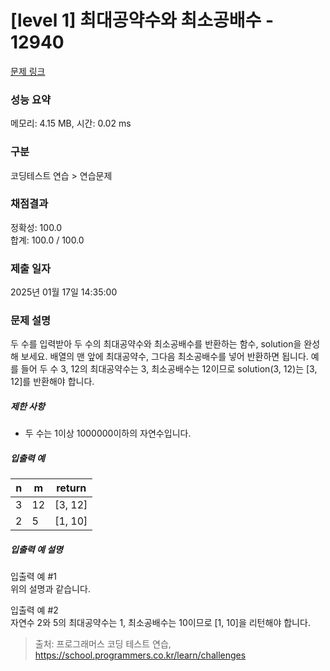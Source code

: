 # [level 1] 최대공약수와 최소공배수 - 12940 

[문제 링크](https://school.programmers.co.kr/learn/courses/30/lessons/12940) 

### 성능 요약

메모리: 4.15 MB, 시간: 0.02 ms

### 구분

코딩테스트 연습 > 연습문제

### 채점결과

정확성: 100.0<br/>합계: 100.0 / 100.0

### 제출 일자

2025년 01월 17일 14:35:00

### 문제 설명

<p><br-span><br-bold><br-fixation fixation-strength="1">두</br-fixation></br-bold> <br-bold><br-fixation fixation-strength="1">수</br-fixation><br-fixation fixation-strength="2">를</br-fixation></br-bold> <br-bold><br-fixation fixation-strength="1">입</br-fixation><br-fixation fixation-strength="2">력</br-fixation><br-fixation fixation-strength="3">받</br-fixation></br-bold><br-edge>아</br-edge> <br-bold><br-fixation fixation-strength="1">두</br-fixation></br-bold> <br-bold><br-fixation fixation-strength="1">수</br-fixation><br-fixation fixation-strength="2">의</br-fixation></br-bold> <br-bold><br-fixation fixation-strength="1">최</br-fixation><br-fixation fixation-strength="2">대</br-fixation><br-fixation fixation-strength="3">공</br-fixation><br-fixation fixation-strength="4">약</br-fixation></br-bold><br-edge>수와</br-edge> <br-bold><br-fixation fixation-strength="1">최</br-fixation><br-fixation fixation-strength="2">소</br-fixation><br-fixation fixation-strength="3">공</br-fixation><br-fixation fixation-strength="4">배</br-fixation></br-bold><br-edge>수를</br-edge> <br-bold><br-fixation fixation-strength="1">반</br-fixation><br-fixation fixation-strength="2">환</br-fixation><br-fixation fixation-strength="3">하</br-fixation></br-bold><br-edge>는</br-edge> <br-bold><br-fixation fixation-strength="1">함</br-fixation><br-fixation fixation-strength="2">수</br-fixation></br-bold>, <br-bold><br-fixation fixation-strength="1">so</br-fixation><br-fixation fixation-strength="2">lu</br-fixation><br-fixation fixation-strength="3">ti</br-fixation><br-fixation fixation-strength="4"></br-fixation></br-bold><br-edge>on을</br-edge> <br-bold><br-fixation fixation-strength="1">완</br-fixation><br-fixation fixation-strength="2">성</br-fixation><br-fixation fixation-strength="3">해</br-fixation></br-bold> <br-bold><br-fixation fixation-strength="1">보</br-fixation><br-fixation fixation-strength="2">세</br-fixation><br-fixation fixation-strength="3">요</br-fixation></br-bold>. <br-bold><br-fixation fixation-strength="1">배</br-fixation><br-fixation fixation-strength="2">열</br-fixation><br-fixation fixation-strength="3">의</br-fixation></br-bold> <br-bold><br-fixation fixation-strength="1">맨</br-fixation></br-bold> <br-bold><br-fixation fixation-strength="1">앞</br-fixation><br-fixation fixation-strength="2">에</br-fixation></br-bold> <br-bold><br-fixation fixation-strength="1">최</br-fixation><br-fixation fixation-strength="2">대</br-fixation><br-fixation fixation-strength="3">공</br-fixation><br-fixation fixation-strength="4">약</br-fixation></br-bold><br-edge>수</br-edge>, <br-bold><br-fixation fixation-strength="1">그</br-fixation><br-fixation fixation-strength="2">다</br-fixation><br-fixation fixation-strength="3">음</br-fixation></br-bold> <br-bold><br-fixation fixation-strength="1">최</br-fixation><br-fixation fixation-strength="2">소</br-fixation><br-fixation fixation-strength="3">공</br-fixation><br-fixation fixation-strength="4">배</br-fixation></br-bold><br-edge>수를</br-edge> <br-bold><br-fixation fixation-strength="1">넣</br-fixation><br-fixation fixation-strength="2">어</br-fixation></br-bold> <br-bold><br-fixation fixation-strength="1">반</br-fixation><br-fixation fixation-strength="2">환</br-fixation><br-fixation fixation-strength="3">하</br-fixation></br-bold><br-edge>면</br-edge> <br-bold><br-fixation fixation-strength="1">됩</br-fixation><br-fixation fixation-strength="2">니</br-fixation><br-fixation fixation-strength="3">다</br-fixation></br-bold>. <br-bold><br-fixation fixation-strength="1">예</br-fixation><br-fixation fixation-strength="2">를</br-fixation></br-bold> <br-bold><br-fixation fixation-strength="1">들</br-fixation><br-fixation fixation-strength="2">어</br-fixation></br-bold> <br-bold><br-fixation fixation-strength="1">두</br-fixation></br-bold> <br-bold><br-fixation fixation-strength="1">수</br-fixation></br-bold> 3, 12<br-bold><br-fixation fixation-strength="1">의</br-fixation></br-bold> <br-bold><br-fixation fixation-strength="1">최</br-fixation><br-fixation fixation-strength="2">대</br-fixation><br-fixation fixation-strength="3">공</br-fixation><br-fixation fixation-strength="4">약</br-fixation></br-bold><br-edge>수는</br-edge> 3, <br-bold><br-fixation fixation-strength="1">최</br-fixation><br-fixation fixation-strength="2">소</br-fixation><br-fixation fixation-strength="3">공</br-fixation><br-fixation fixation-strength="4">배</br-fixation></br-bold><br-edge>수는</br-edge> 12<br-bold><br-fixation fixation-strength="1">이</br-fixation><br-fixation fixation-strength="2">므</br-fixation><br-fixation fixation-strength="3">로</br-fixation></br-bold> <br-bold><br-fixation fixation-strength="1">so</br-fixation><br-fixation fixation-strength="2">lu</br-fixation><br-fixation fixation-strength="3">ti</br-fixation><br-fixation fixation-strength="4"></br-fixation></br-bold><br-edge>on</br-edge>(3, 12)<br-bold><br-fixation fixation-strength="1">는</br-fixation></br-bold> [3, 12]<br-bold><br-fixation fixation-strength="1">를</br-fixation></br-bold> <br-bold><br-fixation fixation-strength="1">반</br-fixation><br-fixation fixation-strength="2">환</br-fixation><br-fixation fixation-strength="3">해</br-fixation></br-bold><br-edge>야</br-edge> <br-bold><br-fixation fixation-strength="1">합</br-fixation><br-fixation fixation-strength="2">니</br-fixation><br-fixation fixation-strength="3">다</br-fixation></br-bold>.</br-span></p>

<h5><br-span><br-bold><br-fixation fixation-strength="1">제</br-fixation><br-fixation fixation-strength="2">한</br-fixation></br-bold> <br-bold><br-fixation fixation-strength="1">사</br-fixation><br-fixation fixation-strength="2">항</br-fixation></br-bold></br-span></h5>

<ul>
<li><br-span><br-bold><br-fixation fixation-strength="1">두</br-fixation></br-bold> <br-bold><br-fixation fixation-strength="1">수</br-fixation><br-fixation fixation-strength="2">는</br-fixation></br-bold> 1<br-bold><br-fixation fixation-strength="1">이</br-fixation><br-fixation fixation-strength="2">상</br-fixation></br-bold> 1000000<br-bold><br-fixation fixation-strength="1">이</br-fixation><br-fixation fixation-strength="2">하</br-fixation><br-fixation fixation-strength="3">의</br-fixation></br-bold> <br-bold><br-fixation fixation-strength="1">자</br-fixation><br-fixation fixation-strength="2">연</br-fixation><br-fixation fixation-strength="3">수</br-fixation><br-fixation fixation-strength="4">입</br-fixation></br-bold><br-edge>니다</br-edge>.</br-span></li>
</ul>

<h5><br-span><br-bold><br-fixation fixation-strength="1">입</br-fixation><br-fixation fixation-strength="2">출</br-fixation><br-fixation fixation-strength="3">력</br-fixation></br-bold> <br-bold><br-fixation fixation-strength="1">예</br-fixation></br-bold></br-span></h5>
<table class="table">
        <thead><tr>
<th><br-span><br-bold><br-fixation fixation-strength="1">n</br-fixation></br-bold></br-span></th>
<th><br-span><br-bold><br-fixation fixation-strength="1">m</br-fixation></br-bold></br-span></th>
<th><br-span><br-bold><br-fixation fixation-strength="1">r</br-fixation><br-fixation fixation-strength="2">e</br-fixation><br-fixation fixation-strength="3">t</br-fixation><br-fixation fixation-strength="4">u</br-fixation></br-bold><br-edge>rn</br-edge></br-span></th>
</tr>
</thead>
        <tbody><tr>
<td>3</td>
<td>12</td>
<td>[3, 12]</td>
</tr>
<tr>
<td>2</td>
<td>5</td>
<td>[1, 10]</td>
</tr>
</tbody>
      </table>
<h5><br-span><br-bold><br-fixation fixation-strength="1">입</br-fixation><br-fixation fixation-strength="2">출</br-fixation><br-fixation fixation-strength="3">력</br-fixation></br-bold> <br-bold><br-fixation fixation-strength="1">예</br-fixation></br-bold> <br-bold><br-fixation fixation-strength="1">설</br-fixation><br-fixation fixation-strength="2">명</br-fixation></br-bold></br-span></h5>

<p><br-span><br-bold><br-fixation fixation-strength="1">입</br-fixation><br-fixation fixation-strength="2">출</br-fixation><br-fixation fixation-strength="3">력</br-fixation></br-bold> <br-bold><br-fixation fixation-strength="1">예</br-fixation></br-bold> #1</br-span><br><br-span>
<br-bold><br-fixation fixation-strength="1">위</br-fixation><br-fixation fixation-strength="2">의</br-fixation></br-bold> <br-bold><br-fixation fixation-strength="1">설</br-fixation><br-fixation fixation-strength="2">명</br-fixation><br-fixation fixation-strength="3">과</br-fixation></br-bold> <br-bold><br-fixation fixation-strength="1">같</br-fixation><br-fixation fixation-strength="2">습</br-fixation><br-fixation fixation-strength="3">니</br-fixation></br-bold><br-edge>다</br-edge>.</br-span></p>

<p><br-span><br-bold><br-fixation fixation-strength="1">입</br-fixation><br-fixation fixation-strength="2">출</br-fixation><br-fixation fixation-strength="3">력</br-fixation></br-bold> <br-bold><br-fixation fixation-strength="1">예</br-fixation></br-bold> #2</br-span><br><br-span>
<br-bold><br-fixation fixation-strength="1">자</br-fixation><br-fixation fixation-strength="2">연</br-fixation><br-fixation fixation-strength="3">수</br-fixation></br-bold> 2<br-bold><br-fixation fixation-strength="1">와</br-fixation></br-bold> 5<br-bold><br-fixation fixation-strength="1">의</br-fixation></br-bold> <br-bold><br-fixation fixation-strength="1">최</br-fixation><br-fixation fixation-strength="2">대</br-fixation><br-fixation fixation-strength="3">공</br-fixation><br-fixation fixation-strength="4">약</br-fixation></br-bold><br-edge>수는</br-edge> 1, <br-bold><br-fixation fixation-strength="1">최</br-fixation><br-fixation fixation-strength="2">소</br-fixation><br-fixation fixation-strength="3">공</br-fixation><br-fixation fixation-strength="4">배</br-fixation></br-bold><br-edge>수는</br-edge> 10<br-bold><br-fixation fixation-strength="1">이</br-fixation><br-fixation fixation-strength="2">므</br-fixation><br-fixation fixation-strength="3">로</br-fixation></br-bold> [1, 10]<br-bold><br-fixation fixation-strength="1">을</br-fixation></br-bold> <br-bold><br-fixation fixation-strength="1">리</br-fixation><br-fixation fixation-strength="2">턴</br-fixation><br-fixation fixation-strength="3">해</br-fixation></br-bold><br-edge>야</br-edge> <br-bold><br-fixation fixation-strength="1">합</br-fixation><br-fixation fixation-strength="2">니</br-fixation><br-fixation fixation-strength="3">다</br-fixation></br-bold>.</br-span></p>


> 출처: 프로그래머스 코딩 테스트 연습, https://school.programmers.co.kr/learn/challenges